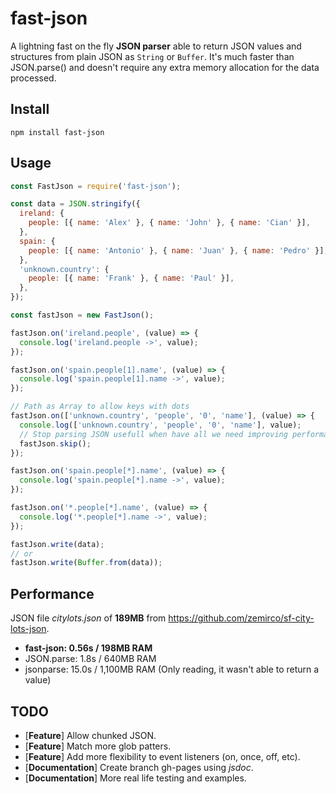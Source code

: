 fast-json
===
A lightning fast on the fly **JSON parser** able to return JSON values and structures from plain JSON as `String` or `Buffer`. It's much faster than JSON.parse() and doesn't require any extra memory allocation for the data processed.

## Install
```
npm install fast-json
```

## Usage
```javascript
const FastJson = require('fast-json');

const data = JSON.stringify({
  ireland: {
    people: [{ name: 'Alex' }, { name: 'John' }, { name: 'Cian' }],
  },
  spain: {
    people: [{ name: 'Antonio' }, { name: 'Juan' }, { name: 'Pedro' }],
  },
  'unknown.country': {
    people: [{ name: 'Frank' }, { name: 'Paul' }],
  },
});

const fastJson = new FastJson();

fastJson.on('ireland.people', (value) => {
  console.log('ireland.people ->', value);
});

fastJson.on('spain.people[1].name', (value) => {
  console.log('spain.people[1].name ->', value);
});

// Path as Array to allow keys with dots
fastJson.on(['unknown.country', 'people', '0', 'name'], (value) => {
  console.log(['unknown.country', 'people', '0', 'name'], value);
  // Stop parsing JSON usefull when have all we need improving performance
  fastJson.skip();
});

fastJson.on('spain.people[*].name', (value) => {
  console.log('spain.people[*].name ->', value);
});

fastJson.on('*.people[*].name', (value) => {
  console.log('*.people[*].name ->', value);
});

fastJson.write(data);
// or
fastJson.write(Buffer.from(data));
```

## Performance
JSON file *citylots.json* of **189MB** from https://github.com/zemirco/sf-city-lots-json.

* **fast-json: 0.56s / 198MB RAM**
* JSON.parse: 1.8s / 640MB RAM
* jsonparse: 15.0s / 1,100MB RAM (Only reading, it wasn't able to return a value)

## TODO
* [**Feature**] Allow chunked JSON.
* [**Feature**] Match more glob patters.
* [**Feature**] Add more flexibility to event listeners (on, once, off, etc).
* [**Documentation**] Create branch gh-pages using *jsdoc*.
* [**Documentation**] More real life testing and examples.
